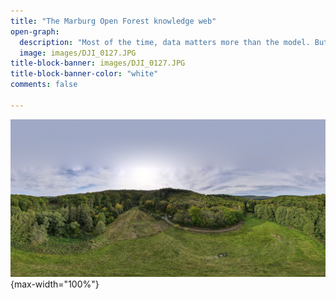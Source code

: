 ```yaml
---
title: "The Marburg Open Forest knowledge web"
open-graph:
  description: "Most of the time, data matters more than the model. But what is reality without model?"
  image: images/DJI_0127.JPG
title-block-banner: images/DJI_0127.JPG
title-block-banner-color: "white"
comments: false

---
```


![](images/DJI_0127.JPG){max-width="100%"}